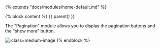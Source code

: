 {% extends "docs/modules/home-default.md" %}

{% block content %}
{{ parent() }}

The "Pagination" module allows you to display the pagination buttons and the "show more" button.

![](./../../assets/images/fronend-pagination-1.png ':class=medium-image')
{% endblock %}
